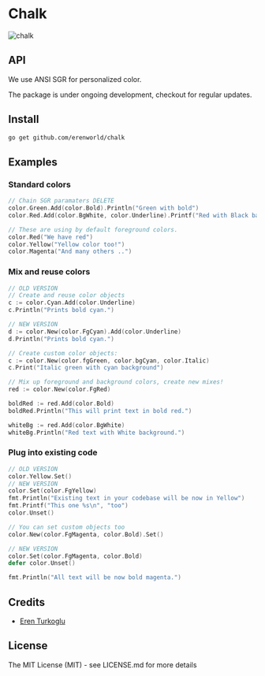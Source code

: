 # Chalk

![chalk](https://davidwalsh.name/demo/chalk-example.png)

## API

We use ANSI SGR for personalized color.

The package is under ongoing development, checkout for regular updates.

## Install

```bash
go get github.com/erenworld/chalk
```

## Examples

### Standard colors

```go
// Chain SGR paramaters DELETE
color.Green.Add(color.Bold).Println("Green with bold")
color.Red.Add(color.BgWhite, color.Underline).Printf("Red with Black background and underscore: %s\n", "format too!")

// These are using by default foreground colors.
color.Red("We have red")
color.Yellow("Yellow color too!")
color.Magenta("And many others ..")
```

### Mix and reuse colors

```go
// OLD VERSION
// Create and reuse color objects
c := color.Cyan.Add(color.Underline)
c.Println("Prints bold cyan.")

// NEW VERSION
d := color.New(color.FgCyan).Add(color.Underline)
d.Println("Prints bold cyan.")

// Create custom color objects:
c := color.New(color.fgGreen, color.bgCyan, color.Italic)
c.Print("Italic green with cyan background")

// Mix up foreground and background colors, create new mixes!
red := color.New(color.FgRed)

boldRed := red.Add(color.Bold)
boldRed.Println("This will print text in bold red.")

whiteBg := red.Add(color.BgWhite)
whiteBg.Println("Red text with White background.")

```

### Plug into existing code

```go
// OLD VERSION
color.Yellow.Set()
// NEW VERSION
color.Set(color.FgYellow)
fmt.Println("Existing text in your codebase will be now in Yellow")
fmt.Printf("This one %s\n", "too")
color.Unset()

// You can set custom objects too
color.New(color.FgMagenta, color.Bold).Set()

// NEW VERSION
color.Set(color.FgMagenta, color.Bold)
defer color.Unset()

fmt.Println("All text will be now bold magenta.")
```

## Credits

- [Eren Turkoglu](https://github.com/erenworld)

## License

The MIT License (MIT) - see LICENSE.md for more details
